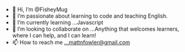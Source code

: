 - 👋 Hi, I’m @FisheyMug
- 👀 I’m passionate about learning to code and teaching English.
- 🌱 I’m currently learning ...Javascript
- 💞️ I’m looking to collaborate on ...Anything that welcomes learners, where I can help, and I can learn!
- 📫 How to reach me ...mattnfowler@gmail.com

<!---
FisheyMug/FisheyMug is a ✨ special ✨ repository because its `README.md` (this file) appears on your GitHub profile.
You can click the Preview link to take a look at your changes.
--->
